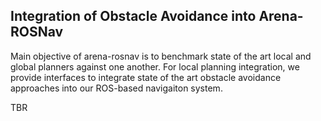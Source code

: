 ## Integration of Obstacle Avoidance into Arena-ROSNav

Main objective of arena-rosnav is to benchmark state of the art local and global planners against one another. 
For local planning integration, we provide interfaces to integrate state of the art obstacle avoidance approaches into our ROS-based navigaiton system.

TBR